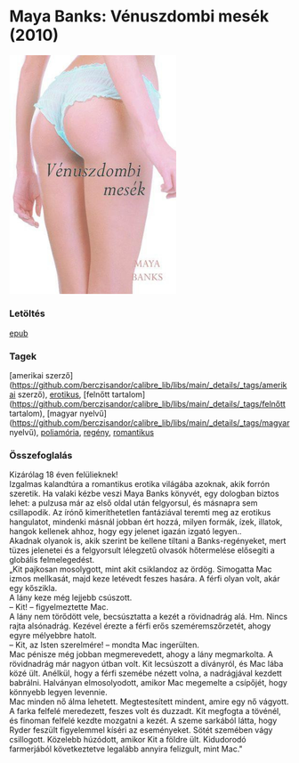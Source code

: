 # <a name="id_285">Maya Banks: Vénuszdombi mesék (2010)</a>
<img src="https://github.com/BercziSandor/calibre_lib/raw/main/libs/main/Maya%20Banks/Venuszdombi%20mesek%20%28285%29/cover.jpg" alt="cover" width="300"/>

### Letöltés
[epub](https://github.com/BercziSandor/calibre_lib/raw/main/libs/main/Maya%20Banks/Venuszdombi%20mesek%20%28285%29/Venuszdombi%20mesek%20-%20Maya%20Banks.epub)

### Tagek
[amerikai szerző](https://github.com/berczisandor/calibre_lib/libs/main/_details/_tags/amerikai szerző), [erotikus](https://github.com/berczisandor/calibre_lib/libs/main/_details/_tags/erotikus), [felnőtt tartalom](https://github.com/berczisandor/calibre_lib/libs/main/_details/_tags/felnőtt tartalom), [magyar nyelvű](https://github.com/berczisandor/calibre_lib/libs/main/_details/_tags/magyar nyelvű), [poliamória](https://github.com/berczisandor/calibre_lib/libs/main/_details/_tags/poliamória), [regény](https://github.com/berczisandor/calibre_lib/libs/main/_details/_tags/regény), [romantikus](https://github.com/berczisandor/calibre_lib/libs/main/_details/_tags/romantikus)

### Összefoglalás
<div>
<p>Kizárólag ​18 éven felülieknek!<br>Izgalmas kalandtúra a romantikus erotika világába azoknak, akik forrón szeretik. Ha valaki kézbe veszi Maya Banks könyvét, egy dologban biztos lehet: a pulzusa már az első oldal után felgyorsul, és másnapra sem csillapodik. Az írónő kimeríthetetlen fantáziával teremti meg az erotikus hangulatot, mindenki másnál jobban ért hozzá, milyen formák, ízek, illatok, hangok kellenek ahhoz, hogy egy jelenet igazán izgató legyen..<br>Akadnak olyanok is, akik szerint be kellene tiltani a Banks-regényeket, mert tüzes jelenetei és a felgyorsult lélegzetű olvasók hőtermelése elősegíti a globális felmelegedést.<br>„Kit pajkosan mosolygott, mint akit csiklandoz az ördög. Simogatta Mac izmos mellkasát, majd keze letévedt feszes hasára. A férfi olyan volt, akár egy kőszikla.<br>A lány keze még lejjebb csúszott.<br>– Kit! – figyelmeztette Mac.<br>A lány nem törődött vele, becsúsztatta a kezét a rövidnadrág alá. Hm. Nincs rajta alsónadrág. Kezével érezte a férfi erős szeméremszőrzetét, ahogy egyre mélyebbre hatolt.<br>– Kit, az Isten szerelmére! – mondta Mac ingerülten.<br>Mac pénisze még jobban megmerevedett, ahogy a lány megmarkolta. A rövidnadrág már nagyon útban volt. Kit lecsúszott a díványról, és Mac lába közé ült. Anélkül, hogy a férfi szemébe nézett volna, a nadrágjával kezdett babrálni. Halványan elmosolyodott, amikor Mac megemelte a csípőjét, hogy könnyebb legyen levennie.<br>Mac minden nő álma lehetett. Megtestesített mindent, amire egy nő vágyott. A farka felfelé meredezett, feszes volt és duzzadt. Kit megfogta a tövénél, és finoman felfelé kezdte mozgatni a kezét. A szeme sarkából látta, hogy Ryder feszült figyelemmel kíséri az eseményeket. Sötét szemében vágy csillogott. Közelebb húzódott, amikor Kit a földre ült. Kidudorodó farmerjából következtetve legalább annyira felizgult, mint Mac."</p></div>


